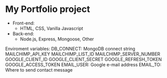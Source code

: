 # My Portfolio project

- Front-end:
  - HTML, CSS, Vanilla Javascript
- Back-end:
  - Node.js, Express, Mongoose, Other

Enviroment variables:
DB_CONNECT: MongoDB connect string
MAILCHIMP_API_KEY 
MAILCHIMP_LIST_ID
MAILCHIMP_SERVER_NUMBER
GOOGLE_CLIENT_ID
GOOGLE_CLIENT_SECRET
GOOGLE_REFRESH_TOKEN
GOOGLE_ACCESS_TOKEN
EMAIL_USER: Google e-mail address
EMAIL_TO: Where to send contact message
